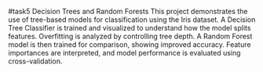 #task5
Decision Trees and Random Forests 
This project demonstrates the use of tree-based models for classification using the Iris dataset. A Decision Tree Classifier is trained and visualized to understand how the model splits features. Overfitting is analyzed by controlling tree depth. A Random Forest model is then trained for comparison, showing improved accuracy. Feature importances are interpreted, and model performance is evaluated using cross-validation.
